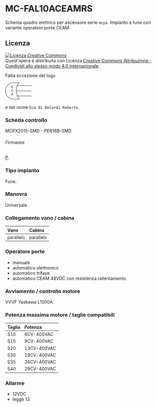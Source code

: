 # MC-FAL10ACEAMRS

Schema quadro elettrico per ascensore serie `mcpx`. Impianto a fune con variante operatore porte CEAM.

## Licenza

<a rel="license" href="http://creativecommons.org/licenses/by-sa/4.0/"><img alt="Licenza Creative Commons" style="border-width:0" src="https://i.creativecommons.org/l/by-sa/4.0/88x31.png" /></a><br />Quest'opera è distribuita con Licenza <a rel="license" href="http://creativecommons.org/licenses/by-sa/4.0/">Creative Commons Attribuzione - Condividi allo stesso modo 4.0 Internazionale</a>.

Fatta eccezione del logo

![logo](./assets/images/eca-logo.png)

e del nome `Eca di Belardi Roberto`.

### Scheda controllo
MCPX2015-SMD - PER16B-SMD

###### Firmware
[P](https://docs.ecaq.in/it/info/mcpx-board-manual-p).

### Tipo impianto
Fune.

### Manovra
Universale.

### Collegamento vano / cabina
| Vano     | Cabina     |
| :------------- | :------------- |
| parallelo       | parallelo       |


### Operatore porte
* manuale
* automatico elettronico
* automatico trifase
* automatico CEAM 48VDC con resistenza rallentamento.

### Avviamento / controllo motore
VVVF Yaskawa L1000A.

### Potenza massima motore / taglie compatibili
| Taglia     | Potenza     |
| :------------- | :------------- |
| S10  | 6CV-400VAC  |
| S15  | 9CV-400VAC  |
| S20  | 13CV-400VAC  |
| S30  | 19CV-400VAC  |
| S35  | 24CV-400VAC  |
| S40  | 29CV-400VAC  |

### Allarme
* 12VDC
* legge 13
